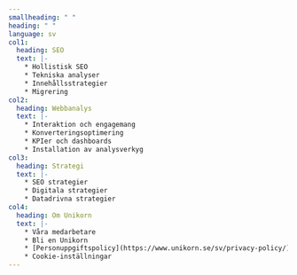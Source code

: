```yaml
---
smallheading: " "
heading: " "
language: sv
col1:
  heading: SEO
  text: |-
    * Hollistisk SEO
    * Tekniska analyser
    * Innehållsstrategier
    * Migrering
col2:
  heading: Webbanalys
  text: |-
    * I﻿nteraktion och engagemang
    * K﻿onverteringsoptimering
    * KPIer och dashboards
    * Installation av analysverkyg
col3:
  heading: Strategi
  text: |-
    * S﻿EO strategier
    * Digitala strategier
    * D﻿atadrivna strategier
col4:
  heading: Om Unikorn
  text: |-
    * Våra medarbetare
    * Bli en Unikorn
    * [Personuppgiftspolicy](https://www.unikorn.se/sv/privacy-policy/)
    * Cookie-inställningar
---
```

